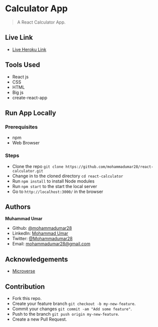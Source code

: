 # Calculator App

> A React Calculator App.

## Live Link

* [Live Heroku Link](https://react-calculator-microv.herokuapp.com/)

## Tools Used

* React js
* CSS
* HTML
* Big js
* create-react-app

## Run App Locally

### Prerequisites

* npm
* Web Browser

### Steps

* Clone the repo `git clone https://github.com/mohammadumar28/react-calculator.git`
* Change in to the cloned directory `cd react-calculator`
* Run `npm install` to install Node modules
* Run `npm start` to the start the local server
* Go to `http://localhost:3000/` in the browser

## Authors

**Muhammad Umar**
- Github: [@mohammadumar28](https://github.com/mohammadumar28)
- LinkedIn: [Mohammad Umar](https://www.linkedin.com/in/mohammadumar28/)
- Twitter: [@Mohammadumar28](https://twitter.com/Mohammadumar28)
- Email: [mohammadumar28@gmail.com](mailto:mohammadumar28@gmail.com)

## Acknowledgements

* [Microverse](https://microverse.org)

## Contribution

* Fork this repo.
* Create your feature branch `git checkout -b my-new-feature`.
* Commit your changes `git commit -am "Add some feature"`.
* Push to the branch `git push origin my-new-feature`.
* Create a new Pull Request.
